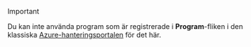 > [!IMPORTANT]
> Du kan inte använda program som är registrerade i **Program**-fliken i den klassiska [Azure-hanteringsportalen](https://manage.windowsazure.com/) för det här.
> 
> 



<!--HONumber=Dec16_HO4-->


